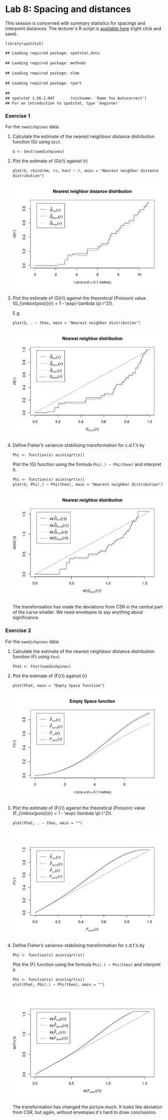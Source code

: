 Lab 8: Spacing and distances
================

This session is concerned with summary statistics for spacings and interpoint distances.
The lecturer's R script is [available here](https://raw.githubusercontent.com/spatstat/Melb2018/master/Scripts/script08.R) (right click and save).

``` {.r}
library(spatstat)
```

    ## Loading required package: spatstat.data

    ## Loading required package: methods

    ## Loading required package: nlme

    ## Loading required package: rpart

    ## 
    ## spatstat 1.56-1.007       (nickname: 'Damn You Autocorrect') 
    ## For an introduction to spatstat, type 'beginner'

### Exercise 1

For the `swedishpines` data:

1.  Calculate the estimate of the nearest neighbour distance distribution function \(G\) using `Gest`.

    ``` {.r}
    G <- Gest(swedishpines)
    ```

2.  Plot the estimate of \(G(r)\) against \(r\)

    ``` {.r}
    plot(G, cbind(km, rs, han) ~ r, main = "Nearest neighbor distance distribution")
    ```

    ![](solution08_files/figure-markdown_github/unnamed-chunk-4-1.png)

3.  Plot the estimate of \(G(r)\) against the theoretical (Poisson) value \(G_{\mbox{pois}}(r) = 1 - \exp(-\lambda \pi r^2)\).

    E.g.

    ``` {.r}
    plot(G, . ~ theo, main = "Nearest neighbor distribution")
    ```

    ![](solution08_files/figure-markdown_github/unnamed-chunk-5-1.png)

4.  Define Fisher’s variance-stabilising transformation for c.d.f.’s by

    ``` {.r}
    Phi <- function(x) asin(sqrt(x))
    ```

    Plot the \(G\) function using the formula `Phi(.) ~ Phi(theo)` and interpret it.

    ``` {.r}
    Phi <- function(x) asin(sqrt(x))
    plot(G, Phi(.) ~ Phi(theo), main = "Nearest neighbor distribution")
    ```

    ![](solution08_files/figure-markdown_github/unnamed-chunk-7-1.png)

    The transformation has made the deviations from CSR in the central part of the curve smaller. We need envelopes to say anything about significance.

### Exercise 2

For the `swedishpines` data:

1.  Calculate the estimate of the nearest neighbour distance distribution function \(F\) using `Fest`.

    ``` {.r}
    Fhat <- Fest(swedishpines)
    ```

2.  Plot the estimate of \(F(r)\) against \(r\)

    ``` {.r}
    plot(Fhat, main = "Empty Space function")
    ```

    ![](solution08_files/figure-markdown_github/unnamed-chunk-9-1.png)

3.  Plot the estimate of \(F(r)\) against the theoretical (Poisson) value \(F_{\mbox{pois}}(r) = 1 - \exp(-\lambda \pi r^2)\).

    ``` {.r}
    plot(Fhat, . ~ theo, main = "")
    ```

    ![](solution08_files/figure-markdown_github/unnamed-chunk-10-1.png)

4.  Define Fisher’s variance-stabilising transformation for c.d.f.’s by

    ``` {.r}
    Phi <- function(x) asin(sqrt(x))
    ```

    Plot the \(F\) function using the formula `Phi(.) ~ Phi(theo)` and interpret it.

    ``` {.r}
    Phi <- function(x) asin(sqrt(x))
    plot(Fhat, Phi(.) ~ Phi(theo), main = "")
    ```

    ![](solution08_files/figure-markdown_github/unnamed-chunk-12-1.png)

    The transformation has changed the picture much. It looks like deviation from CSR, but again, without envelopes it's hard to draw conclusions.
